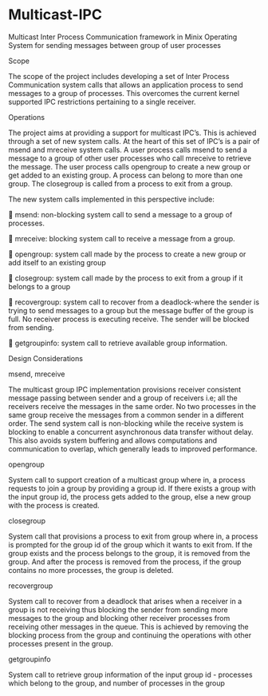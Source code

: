# Multicast-IPC
Multicast Inter Process Communication framework in Minix Operating System for sending messages between group of user processes

Scope

The scope of the project includes developing a set of Inter Process Communication system calls that allows an application process to send messages to a group of processes. This overcomes the current kernel supported IPC restrictions pertaining to a single receiver.

Operations

The project aims at providing a support for multicast IPC’s. This is achieved through a set of new system calls. At the heart of this set of IPC’s is a pair of msend and mreceive system calls. A user process calls msend to send a message to a group of other user processes who call mreceive to retrieve the message. The user process calls opengroup to create a new group or get added to an existing group. A process can belong to more than one group. The closegroup is called from a process to exit from a group.

The new system calls implemented in this perspective include:

 msend: non-blocking system call to send a message to a group of processes.

 mreceive: blocking system call to receive a message from a group.

 opengroup: system call made by the process to create a new group or add itself to an existing group

 closegroup: system call made by the process to exit from a group if it belongs to a group

 recovergroup: system call to recover from a deadlock-where the sender is trying to send messages to a group but the message buffer of the group is full. No receiver process is executing receive. The sender will be blocked from sending.

 getgroupinfo: system call to retrieve available group information.

Design Considerations

msend, mreceive

The multicast group IPC implementation provisions receiver consistent message passing between sender and a group of receivers i.e; all the receivers receive the messages in the same order. No two processes in the same group receive the messages from a common sender in a different order. The send system call is non-blocking while the receive system is blocking to enable a concurrent asynchronous data transfer without delay. This also avoids system buffering and allows computations and communication to overlap, which generally leads to improved performance.

opengroup

System call to support creation of a multicast group where in, a process requests to join a group by providing a group id. If there exists a group with the input group id, the process gets added to the group, else a new group with the process is created.

closegroup

System call that provisions a process to exit from group where in, a process is prompted for the group id of the group which it wants to exit from. If the group exists and the process belongs to the group, it is removed from the group. And after the process is removed from the process, if the group contains no more processes, the group is deleted.

recovergroup

System call to recover from a deadlock that arises when a receiver in a group is not receiving thus blocking the sender from sending more messages to the group and blocking other receiver processes from receiving other messages in the queue. This is achieved by removing the blocking process from the group and continuing the operations with other processes present in the group.

getgroupinfo

System call to retrieve group information of the input group id - processes which belong to the group, and number of processes in the group
